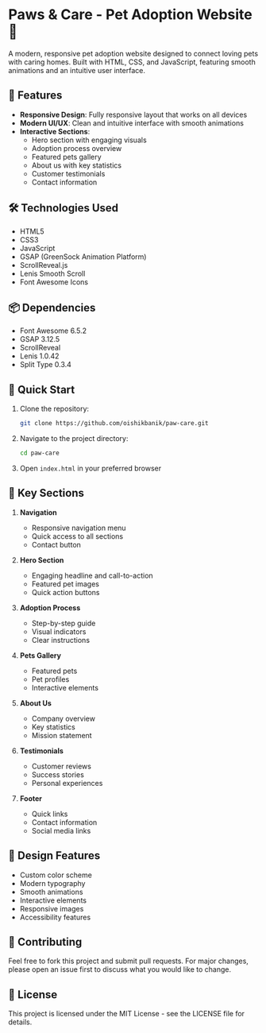 # Paws & Care - Pet Adoption Website 🐾

A modern, responsive pet adoption website designed to connect loving pets with caring homes. Built with HTML, CSS, and JavaScript, featuring smooth animations and an intuitive user interface.

## 🌟 Features

- **Responsive Design**: Fully responsive layout that works on all devices
- **Modern UI/UX**: Clean and intuitive interface with smooth animations
- **Interactive Sections**:
  - Hero section with engaging visuals
  - Adoption process overview
  - Featured pets gallery
  - About us with key statistics
  - Customer testimonials
  - Contact information

## 🛠️ Technologies Used

- HTML5
- CSS3
- JavaScript
- GSAP (GreenSock Animation Platform)
- ScrollReveal.js
- Lenis Smooth Scroll
- Font Awesome Icons

## 📦 Dependencies

- Font Awesome 6.5.2
- GSAP 3.12.5
- ScrollReveal
- Lenis 1.0.42
- Split Type 0.3.4

## 🚀 Quick Start

1. Clone the repository:

   ```bash
   git clone https://github.com/oishikbanik/paw-care.git
   ```

2. Navigate to the project directory:

   ```bash
   cd paw-care
   ```

3. Open `index.html` in your preferred browser

## 📱 Key Sections

1. **Navigation**

   - Responsive navigation menu
   - Quick access to all sections
   - Contact button

2. **Hero Section**

   - Engaging headline and call-to-action
   - Featured pet images
   - Quick action buttons

3. **Adoption Process**

   - Step-by-step guide
   - Visual indicators
   - Clear instructions

4. **Pets Gallery**

   - Featured pets
   - Pet profiles
   - Interactive elements

5. **About Us**

   - Company overview
   - Key statistics
   - Mission statement

6. **Testimonials**

   - Customer reviews
   - Success stories
   - Personal experiences

7. **Footer**
   - Quick links
   - Contact information
   - Social media links

## 🎨 Design Features

- Custom color scheme
- Modern typography
- Smooth animations
- Interactive elements
- Responsive images
- Accessibility features

## 🤝 Contributing

Feel free to fork this project and submit pull requests. For major changes, please open an issue first to discuss what you would like to change.

## 📄 License

This project is licensed under the MIT License - see the LICENSE file for details.

